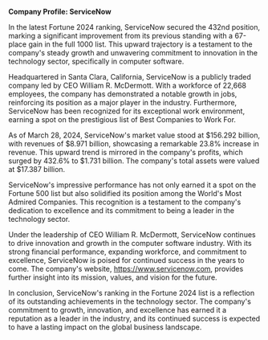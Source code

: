 **Company Profile: ServiceNow**

In the latest Fortune 2024 ranking, ServiceNow secured the 432nd position, marking a significant improvement from its previous standing with a 67-place gain in the full 1000 list. This upward trajectory is a testament to the company's steady growth and unwavering commitment to innovation in the technology sector, specifically in computer software.

Headquartered in Santa Clara, California, ServiceNow is a publicly traded company led by CEO William R. McDermott. With a workforce of 22,668 employees, the company has demonstrated a notable growth in jobs, reinforcing its position as a major player in the industry. Furthermore, ServiceNow has been recognized for its exceptional work environment, earning a spot on the prestigious list of Best Companies to Work For.

As of March 28, 2024, ServiceNow's market value stood at $156.292 billion, with revenues of $8.971 billion, showcasing a remarkable 23.8% increase in revenue. This upward trend is mirrored in the company's profits, which surged by 432.6% to $1.731 billion. The company's total assets were valued at $17.387 billion.

ServiceNow's impressive performance has not only earned it a spot on the Fortune 500 list but also solidified its position among the World's Most Admired Companies. This recognition is a testament to the company's dedication to excellence and its commitment to being a leader in the technology sector.

Under the leadership of CEO William R. McDermott, ServiceNow continues to drive innovation and growth in the computer software industry. With its strong financial performance, expanding workforce, and commitment to excellence, ServiceNow is poised for continued success in the years to come. The company's website, https://www.servicenow.com, provides further insight into its mission, values, and vision for the future.

In conclusion, ServiceNow's ranking in the Fortune 2024 list is a reflection of its outstanding achievements in the technology sector. The company's commitment to growth, innovation, and excellence has earned it a reputation as a leader in the industry, and its continued success is expected to have a lasting impact on the global business landscape.